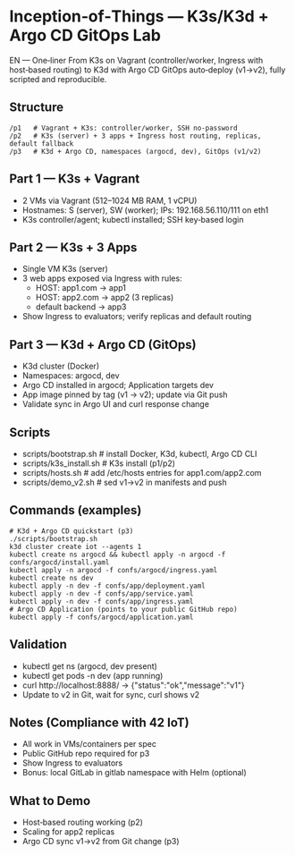 # Inception‑of‑Things — K3s/K3d + Argo CD GitOps Lab

EN — One‑liner
From K3s on Vagrant (controller/worker, Ingress with host‑based routing) to K3d with Argo CD GitOps auto‑deploy (v1→v2), fully scripted and reproducible.

## Structure
```
/p1   # Vagrant + K3s: controller/worker, SSH no‑password
/p2   # K3s (server) + 3 apps + Ingress host routing, replicas, default fallback
/p3   # K3d + Argo CD, namespaces (argocd, dev), GitOps (v1/v2)
```

## Part 1 — K3s + Vagrant
- 2 VMs via Vagrant (512–1024 MB RAM, 1 vCPU)
- Hostnames: <login>S (server), <login>SW (worker); IPs: 192.168.56.110/111 on eth1
- K3s controller/agent; kubectl installed; SSH key‑based login

## Part 2 — K3s + 3 Apps
- Single VM K3s (server)
- 3 web apps exposed via Ingress with rules:
  - HOST: app1.com → app1
  - HOST: app2.com → app2 (3 replicas)
  - default backend → app3
- Show Ingress to evaluators; verify replicas and default routing

## Part 3 — K3d + Argo CD (GitOps)
- K3d cluster (Docker)
- Namespaces: argocd, dev
- Argo CD installed in argocd; Application targets dev
- App image pinned by tag (v1 → v2); update via Git push
- Validate sync in Argo UI and curl response change

## Scripts
- scripts/bootstrap.sh   # install Docker, K3d, kubectl, Argo CD CLI
- scripts/k3s_install.sh # K3s install (p1/p2)
- scripts/hosts.sh       # add /etc/hosts entries for app1.com/app2.com
- scripts/demo_v2.sh     # sed v1→v2 in manifests and push

## Commands (examples)
```
# K3d + Argo CD quickstart (p3)
./scripts/bootstrap.sh
k3d cluster create iot --agents 1
kubectl create ns argocd && kubectl apply -n argocd -f confs/argocd/install.yaml
kubectl apply -n argocd -f confs/argocd/ingress.yaml
kubectl create ns dev
kubectl apply -n dev -f confs/app/deployment.yaml
kubectl apply -n dev -f confs/app/service.yaml
kubectl apply -n dev -f confs/app/ingress.yaml
# Argo CD Application (points to your public GitHub repo)
kubectl apply -f confs/argocd/application.yaml
```

## Validation
- kubectl get ns (argocd, dev present)
- kubectl get pods -n dev (app running)
- curl http://localhost:8888/ → {"status":"ok","message":"v1"}
- Update to v2 in Git, wait for sync, curl shows v2

## Notes (Compliance with 42 IoT)
- All work in VMs/containers per spec
- Public GitHub repo required for p3
- Show Ingress to evaluators
- Bonus: local GitLab in gitlab namespace with Helm (optional)

## What to Demo
- Host‑based routing working (p2)
- Scaling for app2 replicas
- Argo CD sync v1→v2 from Git change (p3)